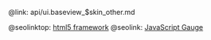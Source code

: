 @link: api/ui.baseview_$skin_other.md

@seolinktop: [html5 framework](https://webix.com)
@seolink: [JavaScript Gauge ](https://webix.com/widget/gage/)